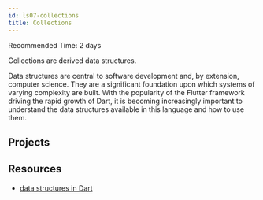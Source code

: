 ```yaml
---
id: ls07-collections
title: Collections
---
```

Recommended Time: 2 days

Collections are derived data structures.

Data structures are central to software development and, by extension, computer science. They are a
significant foundation upon which systems of varying complexity are built. With the popularity of
the Flutter framework driving the rapid growth of Dart, it is becoming increasingly important to
understand the data structures available in this language and how to use them.

## Projects 

## Resources

- [data structures in Dart](https://medium.com/@daria.orlova/data-structures-with-dart-set-a034bc7b7d4a)